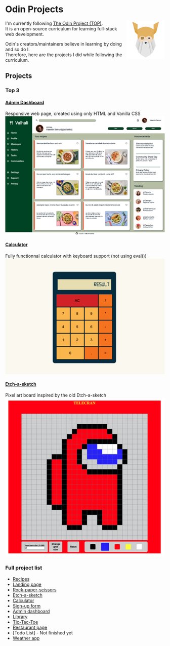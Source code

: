# Odin Projects
<img style="float: right; height: 120px;" src="img/odin.png">

I'm currently following [The Odin Project (TOP)](https://www.theodinproject.com/).\
It is an open-source curriculum for learning full-stack web development.

Odin's creators/maintainers believe in learning by doing and so do I.\
Therefore, here are the projects I did while following the curriculum.

## Projects

### Top 3

#### [Admin Dashboard](https://valentin-semur.github.io/odin_projects/07_admin-dashboard/)
Responsive web page, created using only HTML and Vanilla CSS
<a href="https://valentin-semur.github.io/odin_projects/07_admin-dashboard/"><img src="img/07_admin-dashboard.png"></a>

#### [Calculator](https://valentin-semur.github.io/odin_projects/05_calculator/)
Fully functionnal calculator with keyboard support (not using eval()) 
<a href="https://valentin-semur.github.io/odin_projects/05_calculator/"><img src="img/05_calculator.png"></a>

#### [Etch-a-sketch](https://valentin-semur.github.io/odin_projects/04_etch-a-sketch/)
Pixel art board inspired by the old Etch-a-sketch
<a href="https://valentin-semur.github.io/odin_projects/04_etch-a-sketch/"><img src="img/04_etch-a-sketch.png"></a>


### Full project list
- [Recipes](https://valentin-semur.github.io/odin_projects/01_recipes/)
- [Landing page](https://valentin-semur.github.io/odin_projects/02_landing-page/)
- [Rock-paper-scissors](https://valentin-semur.github.io/odin_projects/03_rock-paper-scissors/)
- [Etch-a-sketch](https://valentin-semur.github.io/odin_projects/04_etch-a-sketch/)
- [Calculator](https://valentin-semur.github.io/odin_projects/05_calculator/)
- [Sign-up form](https://valentin-semur.github.io/odin_projects/06_sign-up-form/)
- [Admin dashboard](https://valentin-semur.github.io/odin_projects/07_admin-dashboard/)
- [Library](https://valentin-semur.github.io/odin_projects/08_library/)
- [Tic-Tac-Toe](https://valentin-semur.github.io/odin_projects/09_tic-tac-toe/)
- [Restaurant page](https://valentin-semur.github.io/odin_projects/10_restaurant-page/dist/)
- [Todo List] - Not finished yet
- [Weather app](https://valentin-semur.github.io/odin_projects/12_weather-app/dist/)